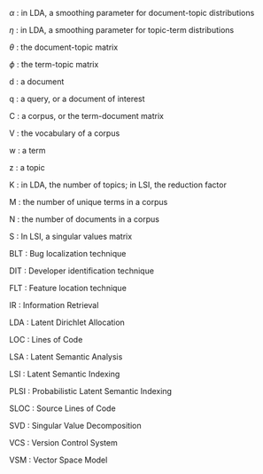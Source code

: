 $\alpha$
:   in LDA, a smoothing parameter for document-topic distributions

$\eta$
:   in LDA, a smoothing parameter for topic-term distributions

$\theta$
:   the document-topic matrix

$\phi$
:   the term-topic matrix

d
:   a document

q
:   a query, or a document of interest

C
:   a corpus, or the term-document matrix

V
:   the vocabulary of a corpus

w
:   a term

z
:   a topic

K
:   in LDA, the number of topics; in LSI, the reduction factor

M
:   the number of unique terms in a corpus

N
:   the number of documents in a corpus

S
:   In LSI, a singular values matrix

BLT
:   Bug localization technique

DIT
:   Developer identification technique

FLT
:   Feature location technique

IR
:   Information Retrieval

LDA
:   Latent Dirichlet Allocation

LOC
:   Lines of Code

LSA
:   Latent Semantic Analysis

LSI
:   Latent Semantic Indexing

PLSI
:   Probabilistic Latent Semantic Indexing

SLOC
:   Source Lines of Code

SVD
:   Singular Value Decomposition

VCS
:   Version Control System

VSM
:   Vector Space Model

